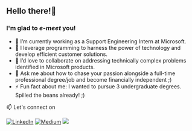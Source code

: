 ## Hello there!👋 
### I'm glad to *e-meet* you!

- 🔭 I’m currently working as a Support Engineering Intern at Microsoft.
- 🌱 I leverage programming to harness the power of technology and develop efficient customer solutions.
- 👯 I’d love to collaborate on addressing technically complex problems identified in Microsoft products.
- 💬 Ask me about how to chase your passion alongside a full-time professional degree/job and become financially independent ;)
- ⚡ Fun fact about me: I wanted to pursue 3 undergraduate degrees. Spilled the beans already! ;)

📫 Let's connect on 

[![LinkedIn](https://img.shields.io/badge/-linkedin-blue?style=for-the-badge&logo=linkedin)](https://www.linkedin.com/in/s-ishita/) [![Medium](https://img.shields.io/badge/-medium-black?style=for-the-badge&logo=medium)](https://medium.com/@singhishita) [<img src = "https://img.shields.io/badge/twitter-%2320A1F1.svg?&style=for-the-badge&logo=twitter&logoColor=white">](https://twitter.com/wordsplusworth/)



<!--
**singhishita/singhishita** is a ✨ _special_ ✨ repository because its `README.md` (this file) appears on your GitHub profile.>


